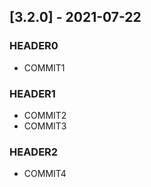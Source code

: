 ## [3.2.0] - 2021-07-22
### HEADER0
- COMMIT1

### HEADER1
- COMMIT2
- COMMIT3

### HEADER2
- COMMIT4